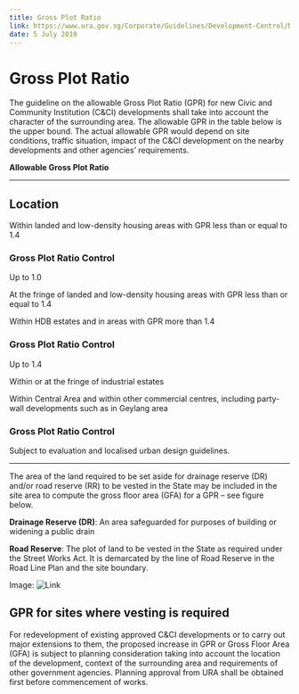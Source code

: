 ```yaml
---
title: Gross Plot Ratio
link: https://www.ura.gov.sg/Corporate/Guidelines/Development-Control/Non-Residential/C-CI/GPR
date: 5 July 2019
---
```


# Gross Plot Ratio



The guideline on the allowable Gross Plot Ratio (GPR) for new Civic and Community Institution (C&CI) developments shall take into account the character of the surrounding area. The allowable GPR in the table below is the upper bound. The actual allowable GPR would depend on site conditions, traffic situation, impact of the C&CI development on the nearby developments and other agencies’ requirements.



**Allowable Gross Plot Ratio**



---



## Location

Within landed and low-density housing areas with GPR less than or equal to 1.4

### Gross Plot Ratio Control

Up to 1.0



At the fringe of landed and low-density housing areas with GPR less than or equal to 1.4



Within HDB estates and in areas with GPR more than 1.4

### Gross Plot Ratio Control

Up to 1.4



Within or at the fringe of industrial estates



Within Central Area and within other commercial centres, including party-wall developments such as in Geylang area

### Gross Plot Ratio Control

Subject to evaluation and localised urban design guidelines.



---



The area of the land required to be set aside for drainage reserve (DR) and/or road reserve (RR) to be vested in the State may be included in the site area to compute the gross floor area (GFA) for a GPR – see figure below.



**Drainage Reserve (DR)**: An area safeguarded for purposes of building or widening a public drain

**Road Reserve**: The plot of land to be vested in the State as required under the Street Works Act. It is demarcated by the line of Road Reserve in the Road Line Plan and the site boundary.



Image: ![Link](https://www.ura.gov.sg/-/media/Corporate/Guidelines/Development-control/Flats-Condominiums/F01_Gross_Plot_Ratio.jpg?h=100%25&w=100%25)


## GPR for sites where vesting is required



For redevelopment of existing approved C&CI developments or to carry out major extensions to them, the proposed increase in GPR or Gross Floor Area (GFA) is subject to planning consideration taking into account the location of the development, context of the surrounding area and requirements of other government agencies. Planning approval from URA shall be obtained first before commencement of works.




